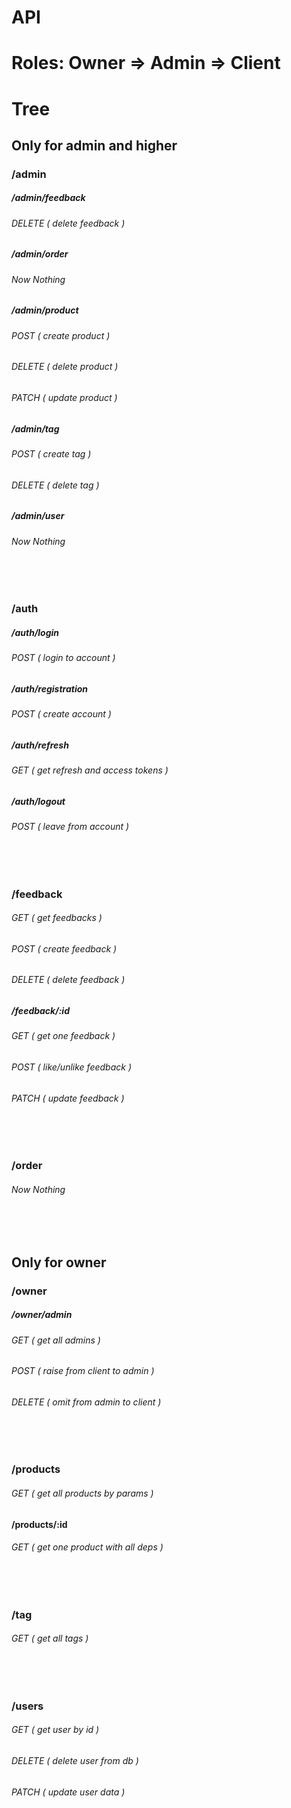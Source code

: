 # API

# Roles: Owner => Admin => Client

# Tree 


## Only for admin and higher 
### /admin
##### /admin/feedback
###### DELETE  ( *delete feedback* )

##### /admin/order
###### Now Nothing

##### /admin/product
###### POST ( *create product* )
###### DELETE ( *delete product* )
###### PATCH ( *update product* )

##### /admin/tag
###### POST ( *create tag* )
###### DELETE ( *delete tag* )

##### /admin/user
###### Now Nothing

<br></br>
### /auth
##### /auth/login
###### POST ( *login to account* )

##### /auth/registration
###### POST ( *create account* )

##### /auth/refresh
###### GET ( *get refresh and access tokens* )

##### /auth/logout
###### POST ( *leave from account* )

<br></br>
### /feedback
###### GET ( *get feedbacks* )
###### POST ( *create feedback* )
###### DELETE ( *delete feedback* )

##### /feedback/:id
###### GET ( *get one feedback* )
###### POST ( *like/unlike feedback* )
###### PATCH ( *update feedback* )

<br></br>
### /order
###### Now Nothing

<br></br>
## Only for owner
### /owner
##### /owner/admin
###### GET ( *get all admins* )
###### POST ( *raise from client to admin* )
###### DELETE ( *omit from admin to client* )

<br></br>
### /products
###### GET ( *get all products by params* )

#### /products/:id
###### GET ( *get one product with all deps* )

<br></br>
### /tag
###### GET ( *get all tags* )

<br></br>
### /users
###### GET ( *get user by id* )
###### DELETE ( *delete user from db* )
###### PATCH ( *update user data* )
